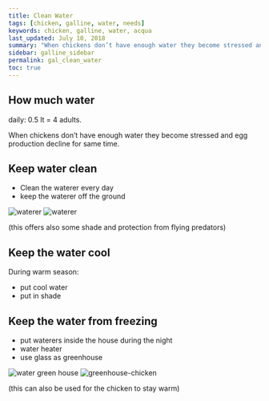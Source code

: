 ```yaml
---
title: Clean Water
tags: [chicken, galline, water, needs]
keywords: chicken, galline, water, acqua
last_updated: July 10, 2018
summary: "When chickens don’t have enough water they become stressed and egg production decline for same time."
sidebar: galline_sidebar
permalink: gal_clean_water
toc: true
---
```

## How much water
daily: 0.5 lt = 4 adults.

When chickens don’t have enough water they become stressed and egg production decline for same time.

## Keep water clean
- Clean the waterer every day
- keep the waterer off the ground

<img src="{{baseurl}}/images/galline/elevated%20waterer2.png" alt="waterer" title="waterer" />
<img src="{{baseurl}}/images/galline/elevated%20waterer.png" alt="waterer" title="waterer" />

(this offers also some shade and protection from flying predators)

## Keep the water cool
During warm season:

- put cool water
- put in shade

## Keep the water from freezing
- put waterers inside the house during the night
- water heater
- use glass as greenhouse

<img src="{{baseurl}}/images/galline/greenhouse.png" alt="water green house" title="water green house" />
<img src="{{baseurl}}/images/galline/greenhouse-chicken.png" alt="greenhouse-chicken" title="greenhouse-chicken" />

(this can also be used for the chicken to stay warm)
